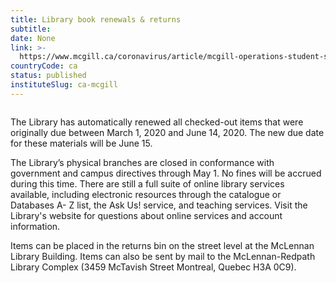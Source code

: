 ```yaml
---
title: Library book renewals & returns
subtitle: 
date: None
link: >-
  https://www.mcgill.ca/coronavirus/article/mcgill-operations-student-services/library-book-renewals-returns
countryCode: ca
status: published
instituteSlug: ca-mcgill
---
```

![]()

The Library has automatically renewed all checked-out items that were originally due between March 1, 2020 and June 14, 2020. The new due date for these materials will be June 15.

The Library’s physical branches are closed in conformance with government and campus directives through May 1. No fines will be accrued during this time. There are still a full suite of online library services available, including electronic resources through the catalogue or Databases A- Z list, the Ask Us! service, and teaching services. Visit the Library's website for questions about online services and account information.

Items can be placed in the returns bin on the street level at the McLennan Library Building. Items can also be sent by mail to the McLennan-Redpath Library Complex (3459 McTavish Street Montreal, Quebec H3A 0C9).
